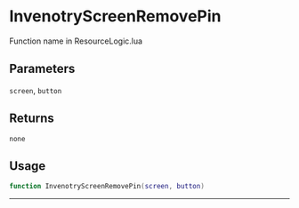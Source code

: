 # InvenotryScreenRemovePin
Function name in ResourceLogic.lua
## Parameters
`screen`, `button`
## Returns
`none`
## Usage
```lua
function InvenotryScreenRemovePin(screen, button)
```
---
